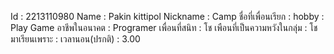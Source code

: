 Id : 2213110980
Name : Pakin kittipol
Nickname : Camp
ชื่อที่เพื่อนเรียก :
hobby : Play Game
อาชีพในอนาคต :  Programer
เพื่อนที่สนิท : โช
เพือนที่เป็นความหวังในกลุ่ม : โช
มาเรียนเพราะ :
เวลานอน(ปรกติ) : 3.00
